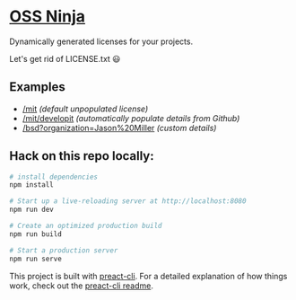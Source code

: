 # [OSS Ninja](https://oss.ninja)

Dynamically generated licenses for your projects.

Let's get rid of LICENSE.txt 😃

## Examples

- [/mit](https://oss.ninja/mit) _(default unpopulated license)_
- [/mit/developit](https://oss.ninja/mit/developit) _(automatically populate details from Github)_
- [/bsd?organization=Jason%20Miller](https://oss.ninja/bsd?organization=Jason%20Miller) _(custom details)_


## Hack on this repo locally:

```sh
# install dependencies
npm install

# Start up a live-reloading server at http://localhost:8080
npm run dev

# Create an optimized production build
npm run build

# Start a production server
npm run serve
```

This project is built with [preact-cli](https://github.com/developit/preact-cli). For a detailed explanation of how things work, check out the [preact-cli readme](https://github.com/developit/preact-cli).
